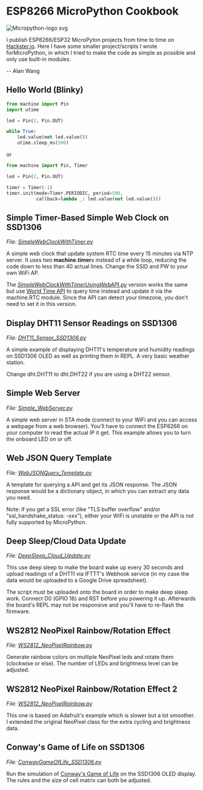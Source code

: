 # ESP8266 MicroPython Cookbook

![Micropython-logo svg](https://user-images.githubusercontent.com/44191076/79063718-e5975580-7cd5-11ea-90a2-6f350adfb0cd.png)

I publish ESP8266/ESP32 MicroPyton projects from time to time on [Hackster.io](https://www.hackster.io/alankrantas). Here I have some smaller project/scripts I wrote forMicroPython, in which I tried to make the code as simple as possible and only use built-in modules.

-- Alan Wang

## Hello World (Blinky)

```python
from machine import Pin
import utime

led = Pin(2, Pin.OUT)

while True:
    led.value(not led.value())
    utime.sleep_ms(500)
```

or

```python
from machine import Pin, Timer

led = Pin(2, Pin.OUT)

timer = Timer(-1)
timer.init(mode=Timer.PERIODIC, period=500,
           callback=lambda _: led.value(not led.value()))
```

## Simple Timer-Based Simple Web Clock on SSD1306

<i>File: [SimpleWebClockWithTimer.py](https://github.com/alankrantas/esp8266-micropython-cookbook/blob/master/SimpleWebClockWithTimer.py)</i>

A simple web clock that update system RTC time every 15 minutes via NTP server. It uses two <b>machine.timer</b>s instead of a while loop, reducing the code down to less than 40 actual lines. Change the SSID and PW to your own WiFi AP.

The <i>[SimpleWebClockWithTimerUsingWebAPI.py](https://github.com/alankrantas/esp8266-micropython-cookbook/blob/master/SimpleWebClockWithTimerUsingWebAPI.py)</i> version works the same but use [World Time API](http://worldtimeapi.org/) to query time instead and update it via the machine.RTC module. Since the API can detect your timezone, you don't need to set it in this version.

## Display DHT11 Sensor Readings on SSD1306

<i>File: [DHT11_Sensor_SSD1306.py](https://github.com/alankrantas/esp8266-micropython-cookbook/blob/master/DHT11_Sensor_SSD1306.py)</i>

A simple example of displaying DHT11's temperature and humidity readings on SSD1306 OLED as well as printing them in REPL. A very basic weather station.

Change dht.DHT11 to dht.DHT22 if you are using a DHT22 sensor.

## Simple Web Server

<i>File: [Simple_WebServer.py](https://github.com/alankrantas/esp8266-micropython-cookbook/blob/master/Simple_WebServer.py)</i>

A simple web server in STA mode (connect to your WiFi and you can access a webpage from a web browser). You'll have to connect the ESP8266 on your computer to read the actual IP it get. This example allows you to turn the onboard LED on or off.

## Web JSON Query Template

<i>File: [WebJSONQuery_Template.py](https://github.com/alankrantas/esp8266-micropython-cookbook/blob/master/WebJSONQuery_Template.py)</i>

A template for querying a API and get its JSON response. The JSON response would be a dictionary object, in which you can extract any data you need.

Note: if you get a SSL error (like "TLS buffer overflow" and/or "ssl_handshake_status: -xxx"), either your WiFi is unstable or the API is not fully supported by MicroPython.

## Deep Sleep/Cloud Data Update

<i>File: [DeepSleep_Cloud_Update.py](https://github.com/alankrantas/esp8266-micropython-cookbook/blob/master/DeepSleep_Cloud_Update.py)</i>

This use deep sleep to make the board wake up every 30 seconds and upload readings of a DHT11 via IFTTT's Webhook service (in my case the data would be uploaded to a Google Drive spreadsheet).

The script must be uploaded onto the board in order to make deep sleep work. Connect D0 (GPIO 16) and RST before you powering it up. Afterwards the board's REPL may not be responsive and you'll have to re-flash the firmware. 

## WS2812 NeoPixel Rainbow/Rotation Effect

<i>File: [WS2812_NeoPixelRainbow.py](https://github.com/alankrantas/esp8266-micropython-cookbook/blob/master/WS2812_NeoPixelRainbow.py)</i>

Generate rainbow colors on multiple NeoPixel leds and rotate them (clockwise or else). The number of LEDs and brightness level can be adjusted.

## WS2812 NeoPixel Rainbow/Rotation Effect 2

<i>File: [WS2812_NeoPixelRainbow.py](https://github.com/alankrantas/esp8266-micropython-cookbook/blob/master/WS2812_NeoPixelRainbow_2.py)</i>

This one is based on Adafruit's example which is slower but a lot smoother. I extended the original NeoPixel class for the extra cycling and brightness data.

## Conway's Game of Life on SSD1306

<i>File: [ConwayGameOfLife_SSD1306.py](https://github.com/alankrantas/esp8266-micropython-cookbook/blob/master/ConwayGameOfLife_SSD1306.py)</i>

Run the simulation of [Conway's Game of Life](https://en.wikipedia.org/wiki/Conway%27s_Game_of_Life) on the SSD1306 OLED display. The rules and the size of cell matrix can both be adjusted. 
